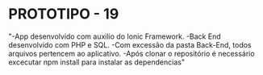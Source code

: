 # PROTOTIPO -  19
"-App desenvolvido com auxilio do Ionic Framework. 
 -Back End desenvolvido com PHP e SQL.
 -Com excessão da pasta Back-End, todos arquivos pertencem ao aplicativo.
 -Após clonar o repositório é necessário excecutar npm install para instalar as dependencias" 
